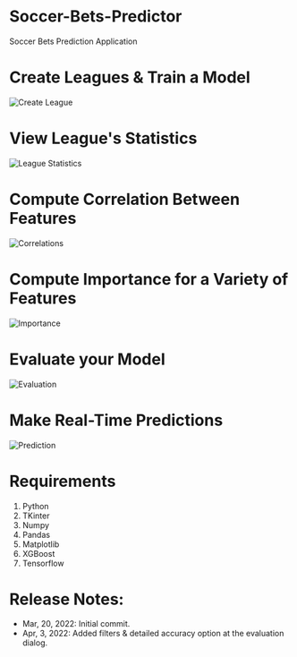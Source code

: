 # Soccer-Bets-Predictor
Soccer Bets Prediction Application

# Create Leagues & Train a Model
![Create League](https://github.com/kochlisGit/Soccer-Bets-Predictor/blob/main/create_league.png)

# View League's Statistics
![League Statistics](https://github.com/kochlisGit/Soccer-Bets-Predictor/blob/main/main.png)

# Compute Correlation Between Features
![Correlations](https://github.com/kochlisGit/Soccer-Bets-Predictor/blob/main/correlation_analysis.png)

# Compute Importance for a Variety of Features
![Importance](https://github.com/kochlisGit/Soccer-Bets-Predictor/blob/main/importance_analysis.png)

# Evaluate your Model
![Evaluation](https://github.com/kochlisGit/Soccer-Bets-Predictor/blob/main/evaluation.png)

# Make Real-Time Predictions
![Prediction](https://github.com/kochlisGit/Soccer-Bets-Predictor/blob/main/predictions.png)

# Requirements
1. Python
1. TKinter
1. Numpy
1. Pandas
1. Matplotlib
1. XGBoost
1. Tensorflow

# Release Notes:

* Mar, 20, 2022: Initial commit. 
* Apr, 3, 2022: Added filters & detailed accuracy option at the evaluation dialog.
